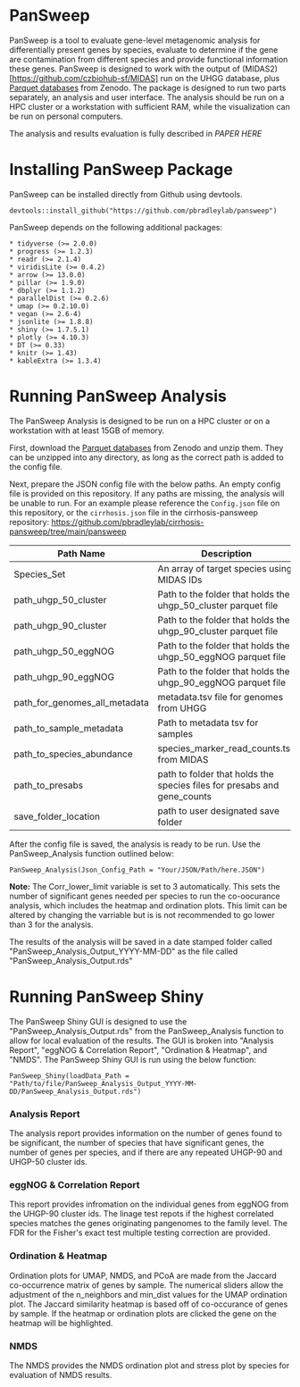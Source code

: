 # PanSweep

PanSweep is a tool to evaluate gene-level metagenomic analysis for differentially present genes by species, evaluate to determine if the gene are contamination from different species and provide functional information these genes. PanSweep is designed to work with the output of (MIDAS2)[https://github.com/czbiohub-sf/MIDAS] run on the UHGG database, plus [Parquet databases](https://zenodo.org/uploads/13891285) from Zenodo. The package is designed to run two parts separately, an analysis and user interface. The analysis should be run on a HPC cluster or a workstation with sufficient RAM, while the visualization can be run on personal computers. 

The analysis and results evaluation is fully described in *PAPER HERE*

# Installing PanSweep Package

PanSweep can be installed directly from Github using devtools.
~~~~
devtools::install_github("https://github.com/pbradleylab/pansweep")
~~~~

PanSweep depends on the following additional packages:

    * tidyverse (>= 2.0.0)
    * progress (>= 1.2.3)
    * readr (>= 2.1.4)
    * viridisLite (>= 0.4.2)
    * arrow (>= 13.0.0)
    * pillar (>= 1.9.0)
    * dbplyr (>= 1.1.2)
    * parallelDist (>= 0.2.6)
    * umap (>= 0.2.10.0)
    * vegan (>= 2.6-4)
    * jsonlite (>= 1.8.8)
    * shiny (>= 1.7.5.1)
    * plotly (>= 4.10.3)
    * DT (>= 0.33)
    * knitr (>= 1.43)
    * kableExtra (>= 1.3.4)

# Running PanSweep Analysis

The PanSweep Analysis is designed to be run on a HPC cluster or on a workstation with at least 15GB of memory.

First, download the [Parquet databases](https://zenodo.org/uploads/13891285) from Zenodo and unzip them. They can be unzipped into any directory, as long as the correct path is added to the config file.

Next, prepare the JSON config file with the below paths. An empty config file is provided on this repository. If any paths are missing, the analysis will be unable to run. For an example please reference the `Config.json` file on this repository, or the `cirrhosis.json` file in the cirrhosis-pansweep repository: https://github.com/pbradleylab/cirrhosis-pansweep/tree/main/pansweep


|Path Name                         |Description                                                            |
|----------------------------------|-----------------------------------------------------------------------|
|Species_Set                       |An array of target species using MIDAS IDs                             |
|path_uhgp_50_cluster              |Path to the folder that holds the uhgp_50_cluster parquet file         |
|path_uhgp_90_cluster              |Path to the folder that holds the uhgp_90_cluster parquet file         |
|path_uhgp_50_eggNOG               |Path to the folder that holds the uhgp_50_eggNOG parquet file          |
|path_uhgp_90_eggNOG               |Path to the folder that holds the uhgp_90_eggNOG parquet file          |
|path_for_genomes_all_metadata     |metadata.tsv file for genomes from UHGG                                |
|path_to_sample_metadata           |Path to metadata tsv for samples                                       |
|path_to_species_abundance         |species_marker_read_counts.tsv from MIDAS                              |
|path_to_presabs                   |path to folder that holds the species files for presabs and gene_counts|
|save_folder_location              |path to user designated save folder                                    |  

After the config file is saved, the analysis is ready to be run. Use the PanSweep_Analysis function outlined below:

~~~~    
PanSweep_Analysis(Json_Config_Path = "Your/JSON/Path/here.JSON")
~~~~

**Note:** The Corr_lower_limit variable is set to 3 automatically. This sets the number of significant genes needed per species to run the co-oocurance analysis, which includes the heatmap and ordination plots. This limit can be altered by changing the varriable but is is not recommended to go lower than 3 for the analysis.

The results of the analysis will be saved in a date stamped folder called "PanSweep_Analysis_Output_YYYY-MM-DD" as the file called "PanSweep_Analysis_Output.rds"

# Running PanSweep Shiny

The PanSweep Shiny GUI is designed to use the "PanSweep_Analysis_Output.rds" from the PanSweep_Analysis function to allow for local evaluation of the results. The GUI is broken into "Analysis Report", "eggNOG & Correlation Report", "Ordination & Heatmap", and "NMDS". The PanSweep Shiny GUI is run using the below function:

~~~~
PanSweep_Shiny(loadData_Path = "Path/to/file/PanSweep_Analysis_Output_YYYY-MM-DD/PanSweep_Analysis_Output.rds")
~~~~
### Analysis Report

The analysis report provides information on the number of genes found to be significant, the number of species that have significant genes, the number of genes per species, and if there are any repeated UHGP-90 and UHGP-50 cluster ids. 

### eggNOG & Correlation Report

This report provides infromation on the individual genes from eggNOG from the UHGP-90 cluster ids. The linage test repots if the highest correlated species matches the genes originating pangenomes to the family level. The FDR for the Fisher's exact test multiple testing correction are provided. 

### Ordination & Heatmap

Ordination plots for UMAP, NMDS, and PCoA are made from the Jaccard co-occurrence matrix of genes by sample. The numerical sliders allow the adjustment of the n_neighbors and min_dist values for the UMAP ordination plot. The Jaccard similarity heatmap is based off of co-occurance of genes by sample.  If the heatmap or ordination plots are clicked the gene on the heatmap will be highlighted. 

### NMDS
The NMDS provides the NMDS ordination plot and stress plot by species for evaluation of NMDS results.
